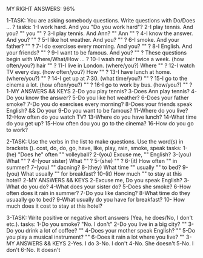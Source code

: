 MY RIGHT ANSWERS: 96%

1-TASK: You are asking somebody questions. Write questions with Do/Does ... ?
tasks:
  1-I work hard. And you "Do you work hard"?
  2-I play tennis. And you? "" you "" ?
  3-I play tennis. And Ann? "" Ann "" ?
  4-I know the answer. And you? "" ?
  5-I like hot weather. And you? "" ?
  6-I smoke. And your father? "" ?
  7-I do exercises every morning. And you? "" ?
  8-I English. And your friends? "" ?
  9-I want to be famous. And you? "" ?
These questions begin with Where/What/How ... ?
  10-I wash my hair twice a week. (how often/you?) hair "" ?
  11-I live in London. (where/you?) Where "" ?
  12-I watch TV every day. (how often/you?) How "" ?
  13-I have lunch at home. (where/you?) "" ?
  14-I get up at 7:30. (what time/you?) "" ?
  15-I go to the cinema a lot. (how often/you?) "" ?
  16-I go to work by bus. (how/you?) "" ?
1-MY ANSWERS && KEYS
  2-Do you play tennis?
  3-Does Ann play tennis?
  4-Do you know the answer?
  5-Do you like hot weather?
  6-Does your father smoke?
  7-Do you do exercises every morning?
  8-Does your friends speak English? && Do your
  9-Do you want to be famous?
  11-Where do you live?
  12-How often do you watch TV?
  13-Where do you have lunch?
  14-What time do you get up?
  15-How often dou you go to the cinema?
  16-How do you go to work?

2-TASK: Use the verbs in the list to make questions. Use the word(s) in brackets ().
cost, do, do, go, have, like, play, rain, smoke, speak
tasks:
  1-(he) "Does he" often "" volleyball?
  2-(you) Excuse me, "" English?
  3-(you) What "" ?
  4-(your sister) What "" ?
  5-(she) "" ?
  6-(it) How often "" in summer?
  7-(you) "" dacning?
  8-(they) What time "" usually "" to bed?
  9-(you) What usually "" for breakfast?
  10-(it) How much "" to stay at this hotel?
2-MY ANSWERS && KEYS
  2-Excuse me, Do you speak English?
  3-What do you do?
  4-What does your sister do?
  5-Does she smoke?
  6-How often does it rain in summer?
  7-Do you like dancing?
  8-What time do they usuaally go to bed?
  9-What usually do you have for breakfast?
  10- How much does it cost to stay at this hotel?

3-TASK: Write positive or negative short answers (Yea, he does/No, I don't etc.).
tasks:
  1-Do you smoke? "No. I don't"
  2-Do you live in a big city? ""
  3-Do you drink a lot of coffee? ""
  4-Does your mother speak English? ""
  5-Do you play a musical instrument? ""
  6-Does it rain a lot where you live? ""
3-MY ANSWERS && KEYS
  2-Yes. I do
  3-No. I don't
  4-No. She doesn't
  5-No. I don't
  6-No. It doesn't